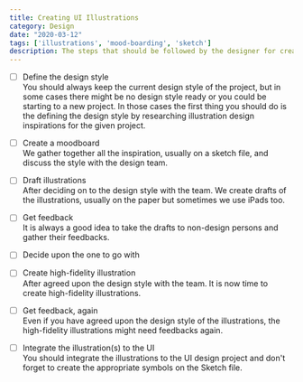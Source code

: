 ```yaml
---
title: Creating UI Illustrations
category: Design
date: "2020-03-12"
tags: ['illustrations', 'mood-boarding', 'sketch']
description: The steps that should be followed by the designer for creating illustration designs to the design projects.
---
```

- [ ] Define the design style   
You should always keep the current design style of the project, but in some cases there might be no design style ready or you could be starting to a new project. In those cases the first thing you should do is the defining the design style by researching illustration design inspirations for the given project. 

- [ ] Create a moodboard  
We gather together all the inspiration, usually on a sketch file, and discuss the style with the design team.

- [ ] Draft illustrations  
After deciding on to the design style with the team. We create drafts of the illustrations, usually on the paper but sometimes we use iPads too.

- [ ] Get feedback  
It is always a good idea to take the drafts to non-design persons and gather their feedbacks.

- [ ] Decide upon the one to go with  

- [ ] Create high-fidelity illustration  
After agreed upon the design style with the team. It is now time to create high-fidelity illustrations.

- [ ] Get feedback, again  
Even if you have agreed upon the design style of the illustrations, the high-fidelity illustrations might need feedbacks again. 

- [ ] Integrate the illustration(s) to the UI  
You should integrate the illustrations to the UI design project and don't forget to create the appropriate symbols on the Sketch file.

